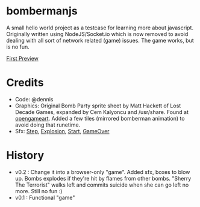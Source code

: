 bombermanjs
===========

A small hello world project as a testcase for learning more about javascript.
Originally written using NodeJS/Socket.io which is now removed to avoid dealing
with all sort of network related (game) issues. The game works, but is no fun.

[First Preview](http://www.youtube.com/watch?v=f_5Fn9efd1I)

Credits
=======

* Code: @dennis
* Graphics: Original Bomb Party sprite sheet by Matt Hackett of Lost Decade Games, expanded by Cem Kalyoncu and /usr/share. Found at [opengameart](http://opengameart.org/content/bomb-party-the-complete-set). Added a few tiles (mirrored bomberman animation) to avoid doing that runetime.
* Sfx: [Step](http://freesound.org/people/RandomationPictures/sounds/138476/), [Explosion](http://freesound.org/people/sarge4267/sounds/102733/), [Start](http://freesound.org/people/Eelke/sounds/96514/), [GameOver](http://freesound.org/people/kirbydx/sounds/175409/)

History
=======
* v0.2 : Change it into a browser-only "game". Added sfx, boxes to blow up. Bombs explodes if they're hit by flames from other bombs. "Sherry The Terrorist" walks left and commits suicide when she can go left no more. Still no fun :)
* v0.1 : Functional "game"
